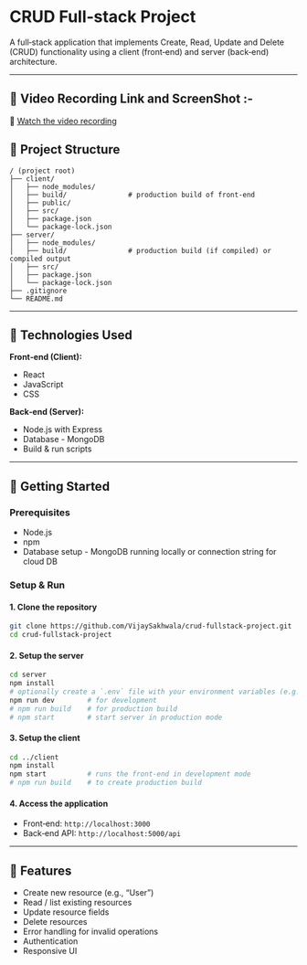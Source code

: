 # CRUD Full‑stack Project

A full‑stack application that implements Create, Read, Update and Delete (CRUD) functionality using a client (front‑end) and server (back‑end) architecture.

---

## 🧰 Video Recording Link and ScreenShot :-

🎥 [Watch the video recording](https://github.com/VijaySakhwala/crud-fullstack-project/blob/main/video%20recording.mp4)




## 🧰 Project Structure

```
/ (project root)
├── client/
│   ├── node_modules/
│   ├── build/               # production build of front‑end
│   ├── public/
│   ├── src/
│   ├── package.json
│   └── package-lock.json
├── server/
│   ├── node_modules/
│   ├── build/               # production build (if compiled) or compiled output
│   ├── src/
│   ├── package.json
│   └── package-lock.json
├── .gitignore
└── README.md
```

---

## 🧭 Technologies Used

**Front‑end (Client):**
- React
- JavaScript
- CSS

**Back‑end (Server):**
- Node.js with Express
- Database - MongoDB
- Build & run scripts

---

## 🚀 Getting Started

### Prerequisites
- Node.js
- npm
- Database setup  - MongoDB running locally or connection string for cloud DB

### Setup & Run

#### 1. Clone the repository
```bash
git clone https://github.com/VijaySakhwala/crud-fullstack-project.git
cd crud-fullstack-project
```

#### 2. Setup the server
```bash
cd server
npm install
# optionally create a `.env` file with your environment variables (e.g. DB connection)
npm run dev        # for development
# npm run build    # for production build 
# npm start        # start server in production mode 
```

#### 3. Setup the client
```bash
cd ../client
npm install
npm start          # runs the front‑end in development mode
# npm run build    # to create production build
```

#### 4. Access the application
- Front‑end: `http://localhost:3000`
- Back‑end API: `http://localhost:5000/api`

---

## 🧪 Features

- Create new resource (e.g., “User”)
- Read / list existing resources
- Update resource fields
- Delete resources
- Error handling for invalid operations
- Authentication
- Responsive UI

